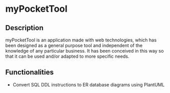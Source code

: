 # myPocketTool

## Description
myPocketTool is an application made with web technologies, which has been designed as a general purpose tool and independent of the knowledge of any particular business. It has been conceived in this way so that it can be used and/or adapted to more specific needs.

## Functionalities
- Convert SQL DDL instructions to ER database diagrams using PlantUML

